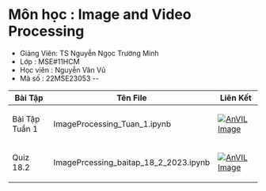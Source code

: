 # Môn học   : Image and Video Processing 
- Giảng Viên: TS Nguyễn Ngọc Trường Minh
- Lớp       : MSE#11HCM
- Học viên  : Nguyễn Văn Vũ
- Mã số     : 22MSE23053
--

| Bài Tập | Tên File | Liên Kết|
|------|:--------:|---------|
|<p align="left">Bài Tập Tuần 1 </p> | <p align="left">ImageProcessing_Tuan_1.ipynb</p> |[![AnVIL Image](https://colab.research.google.com/assets/colab-badge.svg)](https://colab.research.google.com/github/nguyenvudev20/mse22.imageprocessing/blob/main/ImageProcessing_Tuan_1.ipynb)|
|<p align="left">Quiz 18.2 </p> | <p align="left">ImagePrcessing_baitap_18_2_2023.ipynb</p> |[![AnVIL Image](https://colab.research.google.com/assets/colab-badge.svg)](https://colab.research.google.com/github/nguyenvudev20/mse22.imageprocessing/blob/main/ImagePrcessing_baitap_18_2_2023.ipynb)|

